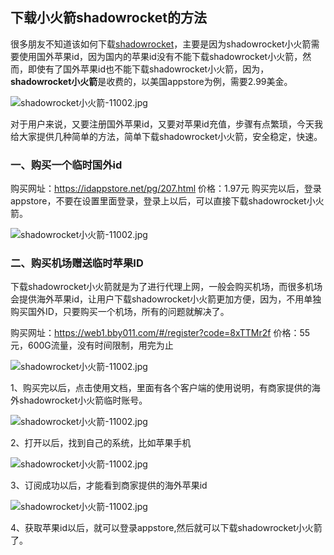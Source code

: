 ## 下载小火箭shadowrocket的方法

很多朋友不知道该如何下载[shadowrocket](https://shadowrocket.ink/zh)，主要是因为shadowrocket小火箭需要使用国外苹果id，因为国内的苹果id没有不能下载shadowrocket小火箭，然而，即使有了国外苹果id也不能下载shadowrocket小火箭，因为，**shadowrocket小火箭**是收费的，以美国appstore为例，需要2.99美金。

![shadowrocket小火箭-11002.jpg](https://shadowrocket.ink/img/shadowrocket小火箭-11001.jpg)

对于用户来说，又要注册国外苹果id，又要对苹果id充值，步骤有点繁琐，今天我给大家提供几种简单的方法，简单下载shadowrocket小火箭，安全稳定，快速。

### 一、购买一个临时国外id

购买网址：https://idappstore.net/pg/207.html
价格：1.97元
购买完以后，登录appstore，不要在设置里面登录，登录上以后，可以直接下载shadowrocket小火箭。

![shadowrocket小火箭-11002.jpg](https://shadowrocket.ink/img/shadowrocket小火箭-11002.jpg)

### 二、购买机场赠送临时苹果ID

下载shadowrocket小火箭就是为了进行代理上网，一般会购买机场，而很多机场会提供海外苹果id，让用户下载shadowrocket小火箭更加方便，因为，不用单独购买国外ID，只要购买一个机场，所有的问题就解决了。

购买网址：https://web1.bby011.com/#/register?code=8xTTMr2f
价格：55元，600G流量，没有时间限制，用完为止

![shadowrocket小火箭-11002.jpg](https://shadowrocket.ink/img/shadowrocket小火箭-11003.jpg)

1、购买完以后，点击使用文档，里面有各个客户端的使用说明，有商家提供的海外shadowrocket小火箭临时账号。

![shadowrocket小火箭-11002.jpg](https://shadowrocket.ink/img/shadowrocket小火箭-11004.jpg)

2、打开以后，找到自己的系统，比如苹果手机

![shadowrocket小火箭-11002.jpg](https://shadowrocket.ink/img/shadowrocket小火箭-11005.jpg)

3、订阅成功以后，才能看到商家提供的海外苹果id

![shadowrocket小火箭-11002.jpg](https://shadowrocket.ink/img/shadowrocket小火箭-11006.jpg)

4、获取苹果id以后，就可以登录appstore,然后就可以下载shadowrocket小火箭了。
